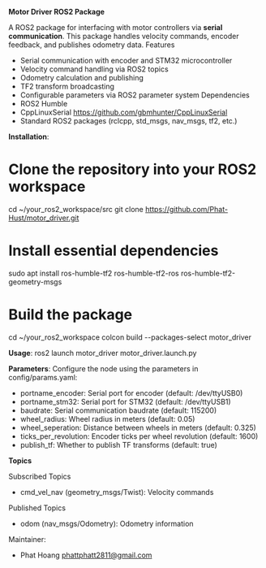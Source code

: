 **Motor Driver ROS2 Package**

A ROS2 package for interfacing with motor controllers via **serial communication**. This package handles velocity commands, encoder feedback, and publishes odometry data.
Features
- Serial communication with encoder and STM32 microcontroller
- Velocity command handling via ROS2 topics
- Odometry calculation and publishing
- TF2 transform broadcasting
- Configurable parameters via ROS2 parameter system
Dependencies
- ROS2 Humble
- CppLinuxSerial https://github.com/gbmhunter/CppLinuxSerial
- Standard ROS2 packages (rclcpp, std_msgs, nav_msgs, tf2, etc.)

**Installation**:
# Clone the repository into your ROS2 workspace
cd ~/your_ros2_workspace/src
git clone https://github.com/Phat-Hust/motor_driver.git

# Install essential dependencies
sudo apt install ros-humble-tf2 ros-humble-tf2-ros ros-humble-tf2-geometry-msgs

# Build the package
cd ~/your_ros2_workspace
colcon build --packages-select motor_driver

**Usage**:
ros2 launch motor_driver motor_driver.launch.py

**Parameters**:
Configure the node using the parameters in  config/params.yaml:
- portname_encoder: Serial port for encoder (default: /dev/ttyUSB0)
- portname_stm32: Serial port for STM32 (default: /dev/ttyUSB1)
- baudrate: Serial communication baudrate (default: 115200)
- wheel_radius: Wheel radius in meters (default: 0.05)
- wheel_seperation: Distance between wheels in meters (default: 0.325)
- ticks_per_revolution: Encoder ticks per wheel revolution (default: 1600)
- publish_tf: Whether to publish TF transforms (default: true)

**Topics**

Subscribed Topics
- cmd_vel_nav (geometry_msgs/Twist): Velocity commands
  
Published Topics
- odom (nav_msgs/Odometry): Odometry information

Maintainer:
- Phat Hoang phattphatt2811@gmail.com
